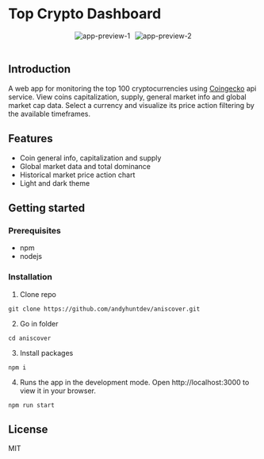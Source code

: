 # Top Crypto Dashboard
<div style="display: flex; flex-wrap: wrap; gap: 10px; justify-content: center">
<img src="https://ik.imagekit.io/8fhqrij68/top-crypto-dashboard/tr:w-400,f-auto/preview-1" alt="app-preview-1">
<img src="https://ik.imagekit.io/8fhqrij68/top-crypto-dashboard/tr:w-400,f-auto/preview-2" alt="app-preview-2">
</div>
<br/>

## Introduction
A web app for monitoring the top 100 cryptocurrencies using <a href="https://www.coingecko.com/" target="_blank">Coingecko</a> api service. View coins capitalization, supply, general market info and global market cap data. Select a currency and visualize its price action filtering by the available timeframes.


## Features
- Coin general info, capitalization and supply 
- Global market data and total dominance
- Historical market price action chart
- Light and dark theme

## Getting started
### Prerequisites
- npm
- nodejs
### Installation
1. Clone repo
````
git clone https://github.com/andyhuntdev/aniscover.git
````
2. Go in folder
````
cd aniscover
````
3. Install packages
`````
npm i
`````
4. Runs the app in the development mode.
Open http://localhost:3000 to view it in your browser.
`````
npm run start
`````


## License
MIT
